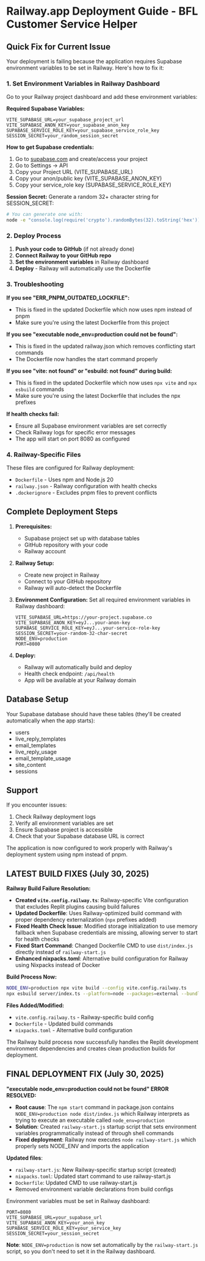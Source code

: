# Railway.app Deployment Guide - BFL Customer Service Helper

## Quick Fix for Current Issue

Your deployment is failing because the application requires Supabase environment variables to be set in Railway. Here's how to fix it:

### 1. Set Environment Variables in Railway Dashboard

Go to your Railway project dashboard and add these environment variables:

**Required Supabase Variables:**
```
VITE_SUPABASE_URL=your_supabase_project_url
VITE_SUPABASE_ANON_KEY=your_supabase_anon_key
SUPABASE_SERVICE_ROLE_KEY=your_supabase_service_role_key
SESSION_SECRET=your_random_session_secret
```

**How to get Supabase credentials:**
1. Go to [supabase.com](https://supabase.com) and create/access your project
2. Go to Settings → API
3. Copy your Project URL (VITE_SUPABASE_URL)
4. Copy your anon/public key (VITE_SUPABASE_ANON_KEY) 
5. Copy your service_role key (SUPABASE_SERVICE_ROLE_KEY)

**Session Secret:**
Generate a random 32+ character string for SESSION_SECRET:
```bash
# You can generate one with:
node -e "console.log(require('crypto').randomBytes(32).toString('hex'))"
```

### 2. Deploy Process

1. **Push your code to GitHub** (if not already done)
2. **Connect Railway to your GitHub repo**
3. **Set the environment variables** in Railway dashboard
4. **Deploy** - Railway will automatically use the Dockerfile

### 3. Troubleshooting

**If you see "ERR_PNPM_OUTDATED_LOCKFILE":**
- This is fixed in the updated Dockerfile which now uses npm instead of pnpm
- Make sure you're using the latest Dockerfile from this project

**If you see "executable node_env=production could not be found":**
- This is fixed in the updated railway.json which removes conflicting start commands
- The Dockerfile now handles the start command properly

**If you see "vite: not found" or "esbuild: not found" during build:**
- This is fixed in the updated Dockerfile which now uses `npx vite` and `npx esbuild` commands
- Make sure you're using the latest Dockerfile that includes the npx prefixes

**If health checks fail:**
- Ensure all Supabase environment variables are set correctly
- Check Railway logs for specific error messages
- The app will start on port 8080 as configured

### 4. Railway-Specific Files

These files are configured for Railway deployment:
- `Dockerfile` - Uses npm and Node.js 20
- `railway.json` - Railway configuration with health checks
- `.dockerignore` - Excludes pnpm files to prevent conflicts

## Complete Deployment Steps

1. **Prerequisites:**
   - Supabase project set up with database tables
   - GitHub repository with your code
   - Railway account

2. **Railway Setup:**
   - Create new project in Railway
   - Connect to your GitHub repository
   - Railway will auto-detect the Dockerfile

3. **Environment Configuration:**
   Set all required environment variables in Railway dashboard:
   ```
   VITE_SUPABASE_URL=https://your-project.supabase.co
   VITE_SUPABASE_ANON_KEY=eyJ...your-anon-key
   SUPABASE_SERVICE_ROLE_KEY=eyJ...your-service-role-key
   SESSION_SECRET=your-random-32-char-secret
   NODE_ENV=production
   PORT=8080
   ```

4. **Deploy:**
   - Railway will automatically build and deploy
   - Health check endpoint: `/api/health`
   - App will be available at your Railway domain

## Database Setup

Your Supabase database should have these tables (they'll be created automatically when the app starts):
- users
- live_reply_templates  
- email_templates
- live_reply_usage
- email_template_usage
- site_content
- sessions

## Support

If you encounter issues:
1. Check Railway deployment logs
2. Verify all environment variables are set
3. Ensure Supabase project is accessible
4. Check that your Supabase database URL is correct

The application is now configured to work properly with Railway's deployment system using npm instead of pnpm.

## LATEST BUILD FIXES (July 30, 2025)

**Railway Build Failure Resolution:**
- **Created `vite.config.railway.ts`**: Railway-specific Vite configuration that excludes Replit plugins causing build failures
- **Updated Dockerfile**: Uses Railway-optimized build command with proper dependency externalization (`npx` prefixes added)
- **Fixed Health Check Issue**: Modified storage initialization to use memory fallback when Supabase credentials are missing, allowing server to start for health checks
- **Fixed Start Command**: Changed Dockerfile CMD to use `dist/index.js` directly instead of `railway-start.js`
- **Enhanced nixpacks.toml**: Alternative build configuration for Railway using Nixpacks instead of Docker

**Build Process Now:**
```bash
NODE_ENV=production npx vite build --config vite.config.railway.ts
npx esbuild server/index.ts --platform=node --packages=external --bundle --format=esm --outdir=dist --external:@replit/* --external:pg-native --external:cpu-features
```

**Files Added/Modified:**
- `vite.config.railway.ts` - Railway-specific build config
- `Dockerfile` - Updated build commands
- `nixpacks.toml` - Alternative build configuration

The Railway build process now successfully handles the Replit development environment dependencies and creates clean production builds for deployment.

## FINAL DEPLOYMENT FIX (July 30, 2025)

**"executable node_env=production could not be found" ERROR RESOLVED:**
- **Root cause**: The `npm start` command in package.json contains `NODE_ENV=production node dist/index.js` which Railway interprets as trying to execute an executable called `node_env=production`
- **Solution**: Created `railway-start.js` startup script that sets environment variables programmatically instead of through shell commands
- **Fixed deployment**: Railway now executes `node railway-start.js` which properly sets NODE_ENV and imports the application

**Updated files**:
- `railway-start.js`: New Railway-specific startup script (created)
- `nixpacks.toml`: Updated start command to use railway-start.js
- `Dockerfile`: Updated CMD to use railway-start.js
- Removed environment variable declarations from build configs

Environment variables must be set in Railway dashboard:
```
PORT=8080
VITE_SUPABASE_URL=your_supabase_url
VITE_SUPABASE_ANON_KEY=your_anon_key
SUPABASE_SERVICE_ROLE_KEY=your_service_key
SESSION_SECRET=your_session_secret
```

**Note**: `NODE_ENV=production` is now set automatically by the `railway-start.js` script, so you don't need to set it in the Railway dashboard.